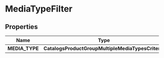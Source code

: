 

# MediaTypeFilter


## Properties

| Name | Type | Description | Notes |
|------------ | ------------- | ------------- | -------------|
|**MEDIA_TYPE** | **CatalogsProductGroupMultipleMediaTypesCriteria** |  |  |



